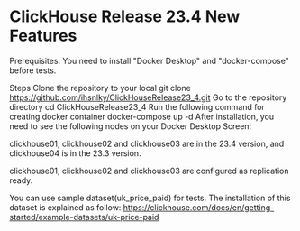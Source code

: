 # ClickHouse Release 23.4 New Features

Prerequisites:
You need to install "Docker Desktop" and "docker-compose" before tests.

Steps
Clone the repository to your local
git clone https://github.com/ihsnlky/ClickHouseRelease23_4.git
Go to the repository directory
cd ClickHouseRelease23_4
Run the following command for creating docker container
docker-compose up -d
After installation, you need to see the following nodes on your Docker Desktop Screen:

clickhouse01, clickhouse02 and clickhouse03 are in the 23.4 version, and clickhouse04 is in the 23.3 version.

clickhouse01, clickhouse02 and clickhouse03 are configured as replication ready.

You can use sample dataset(uk_price_paid) for tests. The installation of this dataset is explained as follow: https://clickhouse.com/docs/en/getting-started/example-datasets/uk-price-paid

